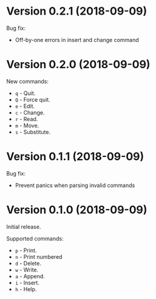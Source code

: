 # Version 0.2.1 (2018-09-09)

Bug fix:

* Off-by-one errors in insert and change command

# Version 0.2.0 (2018-09-09)

New commands:

* `q` - Quit.
* `Q` - Force quit.
* `e` - Edit.
* `c` - Change.
* `r` - Read.
* `m` - Move.
* `s` - Substitute.

# Version 0.1.1 (2018-09-09)

Bug fix:

* Prevent panics when parsing invalid commands

# Version 0.1.0 (2018-09-09)

Initial release.

Supported commands:

* `p` - Print.
* `n` - Print numbered
* `d` - Delete.
* `w` - Write.
* `a` - Append.
* `i` - Insert.
* `h` - Help.

